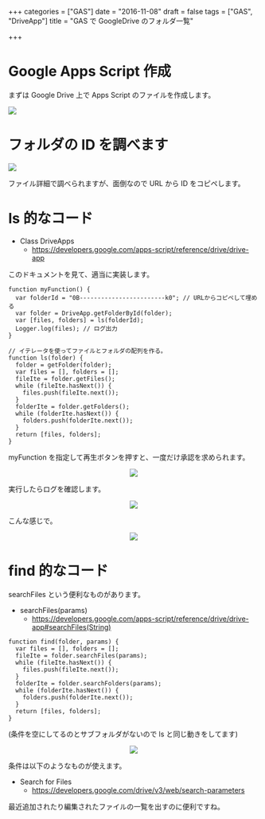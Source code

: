 +++
categories = ["GAS"]
date = "2016-11-08"
draft = false
tags = ["GAS", "DriveApp"]
title = "GAS で GoogleDrive のフォルダ一覧"

+++

# Google Apps Script 作成

まずは Google Drive 上で Apps Script のファイルを作成します。

<img src="../menu-log.png" />

# フォルダの ID を調べます

<img src="../drive-url.png" />

ファイル詳細で調べられますが、面倒なので URL から ID をコピペします。

# ls 的なコード

- Class DriveApps
  - https://developers.google.com/apps-script/reference/drive/drive-app

このドキュメントを見て、適当に実装します。

```
function myFunction() {
  var folderId = "0B------------------------k0"; // URLからコピペして埋める
  var folder = DriveApp.getFolderById(folder);
  var [files, folders] = ls(folderId);
  Logger.log(files); // ログ出力
}

// イテレータを使ってファイルとフォルダの配列を作る。
function ls(folder) {
  folder = getFolder(folder);
  var files = [], folders = [];
  fileIte = folder.getFiles();
  while (fileIte.hasNext()) {
    files.push(fileIte.next());
  }
  folderIte = folder.getFolders();
  while (folderIte.hasNext()) {
    folders.push(folderIte.next());
  }
  return [files, folders];
}
```

myFunction を指定して再生ボタンを押すと、一度だけ承認を求められます。

<center> <img src="../approval.png" /> </center>

実行したらログを確認します。

<center> <img src="../menu-log.png" /> </center>

こんな感じで。

<center> <img src="../log-dialog.png" /> </center>

# find 的なコード

searchFiles という便利なものがあります。

- searchFiles(params)
  - https://developers.google.com/apps-script/reference/drive/drive-app#searchFiles(String)


```
function find(folder, params) {
  var files = [], folders = [];
  fileIte = folder.searchFiles(params);
  while (fileIte.hasNext()) {
    files.push(fileIte.next());
  }
  folderIte = folder.searchFolders(params);
  while (folderIte.hasNext()) {
    folders.push(folderIte.next());
  }
  return [files, folders];
}
```
(条件を空にしてるのとサブフォルダがないので ls と同じ動きをしてます)

<center> <img src="../log-dialog-2.png" /> </center>

条件は以下のようなものが使えます。

- Search for Files
  - https://developers.google.com/drive/v3/web/search-parameters

最近追加されたり編集されたファイルの一覧を出すのに便利ですね。